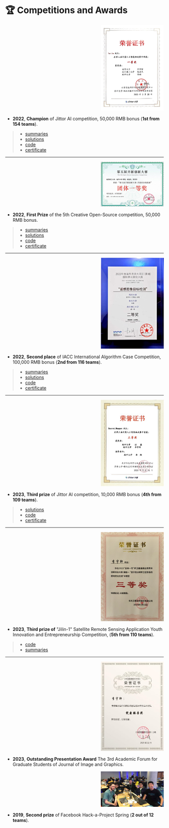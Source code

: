 # 🏆 Competitions and Awards

<div class='paper-box'><div class='paper-box-image' style="text-align: right;"><div><div class="badge"></div><img src='images/awd/2022_Jittor_c1.jpg' alt="sym" width="200" >
</div></div>
<div class='paper-box-text' markdown="1">

- **2022**, **Champion** of Jittor AI competition, 50,000 RMB bonus (**1st from 154 teams**). 
> * [summaries](https://zhuanlan.zhihu.com/p/583947132)
> * [solutions](https://liveuclac-my.sharepoint.com/:p:/g/personal/zcablii_ucl_ac_uk/EeiiPOx1pmtNvEK5Fn4ShQcBXmzfvSQc9h0O9TVyh84CLA?e=rUlVaR)
> * [code](https://github.com/zcablii/jittor-Torile-PG_SPADE)
> * [certificate](https://github.com/IMPlus-PCALab/AICompetition/blob/76b90118ea185c829f6dfc45ff24837af58f349a/certificate/2022%E8%AE%A1%E5%9B%BE%E4%BA%BA%E5%B7%A5%E6%99%BA%E8%83%BD%E6%8C%91%E6%88%98%E8%B5%9B%E5%86%A0%E5%86%9B.jpg)

------
</div>
</div>

<div class='paper-box'><div class='paper-box-image' style="text-align: right;"><div><div class="badge"></div><img src='images/awd/22_open-source.jpg' alt="sym" width="200"   >
</div></div>
<div class='paper-box-text' markdown="1">

- **2022**, **First Prize** of the 5th Creative Open-Source competition, 50,000 RMB bonus. 
> * [summaries](https://zhuanlan.zhihu.com/p/583947132)
> * [solutions](https://liveuclac-my.sharepoint.com/:p:/g/personal/zcablii_ucl_ac_uk/EeiiPOx1pmtNvEK5Fn4ShQcBXmzfvSQc9h0O9TVyh84CLA?e=rUlVaR)
> * [code](https://github.com/zcablii/jittor-Torile-PG_SPADE)
> * [certificate](https://github.com/IMPlus-PCALab/AICompetition/blob/76b90118ea185c829f6dfc45ff24837af58f349a/certificate/2022%E8%AE%A1%E5%9B%BE%E4%BA%BA%E5%B7%A5%E6%99%BA%E8%83%BD%E6%8C%91%E6%88%98%E8%B5%9B%E5%86%A0%E5%86%9B.jpg)

------
</div>
</div>

<div class='paper-box'><div class='paper-box-image' style="text-align: right;"><div><div class="badge"></div><img src='images/awd/2022_IACC_s2.jpg' alt="sym" width="200"   >
</div></div>
<div class='paper-box-text' markdown="1">

- **2022**, **Second place** of IACC International Algorithm Case Competition, 100,000 RMB bonus (**2nd from 116 teams**).
> * [summaries](https://zhuanlan.zhihu.com/p/614449075)
> * [solutions](https://liveuclac-my.sharepoint.com/:p:/g/personal/zcablii_ucl_ac_uk/ESVXSr5UH4RCi6mD-qR4CZ0BP82V-tI0TACXiTniaK41DQ?rtime=JXXMDPTZ2kg)
> * [code](https://github.com/zcablii/RS_detection)
> * [certificate](https://github.com/IMPlus-PCALab/AICompetition/blob/46ee80896c3a9fdd3ce005432d5890a591efd3aa/certificate/2022%E7%B2%A4%E6%B8%AF%E6%BE%B3%E5%A4%A7%E6%B9%BE%E5%8C%BA%EF%BC%88%E9%BB%84%E5%9F%94%EF%BC%89%E5%9B%BD%E9%99%85%E7%AE%97%E6%B3%95%E7%AE%97%E4%BE%8B%E5%A4%A7%E8%B5%9B%E9%81%A5%E6%84%9F%E7%9B%AE%E6%A0%87%E6%A3%80%E6%B5%8B%E8%B5%9B%E9%81%93%E4%BA%9A%E5%86%9B.jpg)

------
</div>
</div>

<div class='paper-box'><div class='paper-box-image' style="text-align: right;"><div><div class="badge"></div><img src='images/awd/2023_Jittor_t4.jpg' alt="sym" width="200"   >
</div></div>
<div class='paper-box-text' markdown="1">

- **2023**, **Third prize** of Jittor AI competition, 10,000 RMB bonus (**4th from 109 teams**).
> * [solutions](https://docs.google.com/presentation/d/1K24btQSGviN7ixvvuR4T_1yn0-aF3mVE/edit?usp=sharing&ouid=116115404543751263137&rtpof=true&sd=true)
> * [code](https://github.com/zhasion/jittor-SecretWeapon-GauGan)
> * [certificate](https://github.com/IMPlus-PCALab/AICompetition/blob/main/certificate/2023%E8%AE%A1%E5%9B%BE%E4%BA%BA%E5%B7%A5%E6%99%BA%E8%83%BD%E6%8C%91%E6%88%98%E8%B5%9B%E4%B8%89%E7%AD%89%E5%A5%96.jpg)

------
</div>
</div>

<div class='paper-box'><div class='paper-box-image' style="text-align: right;"><div><div class="badge"></div><img src='images/awd/2023_Jlin1_t5.png' alt="sym" width="200"   >
</div></div>
<div class='paper-box-text' markdown="1">

- **2023**, **Third prize of** "Jilin-1" Satellite Remote Sensing Application Youth Innovation and Entrepreneurship Competition, (**5th from 110 teams**).
> * [code](https://github.com/DanyangLihhh/Cultivated-land-change-detection)
> * [summaries](https://github.com/DanyangLihhh/Cultivated-land-change-detection/blob/main/%E6%8A%80%E6%9C%AF%E6%96%87%E6%A1%A3.pdf)

------
</div>
</div>

<div class='paper-box'><div class='paper-box-image' style="text-align: right;"><div><div class="badge"></div><img src='images/awd/2023_JIG.jpeg' alt="sym" width="200"   >
</div></div>
<div class='paper-box-text' markdown="1">

- **2023**, **Outstanding Presentation Award** The 3rd Academic Forum for Graduate Students of Journal of Image and Graphics.

</div>
</div>

<div class='paper-box'><div class='paper-box-image' style="text-align: right;"><div><div class="badge"></div><img src='images/awd/19_fb_s2.jpg' alt="sym" width="200"  >
</div></div>
<div class='paper-box-text' markdown="1">

- **2019**, **Second prize** of Facebook Hack-a-Project Spring (**2 out of 12 teams**).

</div>
</div>


